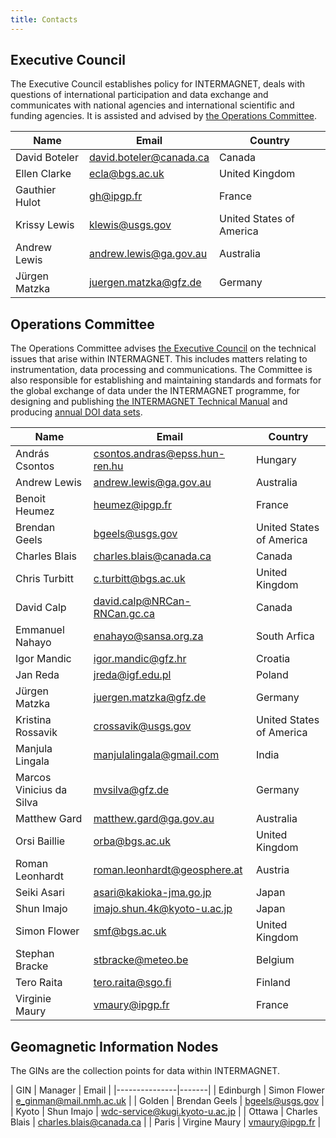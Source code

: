 ```yaml
---
title: Contacts
---
```


## Executive Council

The Executive Council establishes policy for INTERMAGNET, deals with questions of international participation and data exchange and communicates with national agencies and international scientific and funding agencies. It is assisted and advised by [the Operations Committee](#operations-committee).

| Name |  Email | Country |
|------|--------|---------|
| David Boteler | david.boteler@canada.ca | Canada |
| Ellen Clarke | ecla@bgs.ac.uk | United Kingdom |
| Gauthier Hulot | gh@ipgp.fr | France |
| Krissy Lewis | klewis@usgs.gov | United States of America |
| Andrew Lewis | andrew.lewis@ga.gov.au | Australia |
| Jürgen Matzka | juergen.matzka@gfz.de | Germany |

## Operations Committee

The Operations Committee advises [the Executive Council](#executive-council) on the technical issues that arise within INTERMAGNET. This includes matters relating to instrumentation, data processing and communications. The Committee is also responsible for establishing and maintaining standards and formats for the global exchange of data under the INTERMAGNET programme, for designing and publishing [the INTERMAGNET Technical Manual](/docs/Technical-Manual/technical_manual.pdf) and producing [annual DOI data sets](/data_conditions.md).

| Name                     | Email                          | Country                  |
|--------------------------|--------------------------------|--------------------------|
| András Csontos           | csontos.andras@epss.hun-ren.hu | Hungary                  |
| Andrew Lewis             | andrew.lewis@ga.gov.au         | Australia                |
| Benoit Heumez            | heumez@ipgp.fr                 | France                   |
| Brendan Geels            | bgeels@usgs.gov                | United States of America |
| Charles Blais            | charles.blais@canada.ca        | Canada                   |
| Chris Turbitt            | c.turbitt@bgs.ac.uk            | United Kingdom           |
| David Calp               | david.calp@NRCan-RNCan.gc.ca   | Canada                   |
| Emmanuel Nahayo          | enahayo@sansa.org.za           | South Arfica             |
| Igor Mandic              | igor.mandic@gfz.hr             | Croatia                  |
| Jan Reda                 | jreda@igf.edu.pl               | Poland                   |
| Jürgen Matzka            | juergen.matzka@gfz.de          | Germany                  |
| Kristina Rossavik        | crossavik@usgs.gov             | United States of America |
| Manjula Lingala          | manjulalingala@gmail.com       | India                    |
| Marcos Vinicius da Silva | mvsilva@gfz.de                 | Germany                  |
| Matthew Gard             | matthew.gard@ga.gov.au         | Australia                |
| Orsi Baillie             | orba@bgs.ac.uk                 | United Kingdom           |
| Roman Leonhardt          | roman.leonhardt@geosphere.at   | Austria                  |
| Seiki Asari              | asari@kakioka-jma.go.jp        | Japan                    |
| Shun Imajo               | imajo.shun.4k@kyoto-u.ac.jp    | Japan                    |
| Simon Flower             | smf@bgs.ac.uk                  | United Kingdom           |
| Stephan Bracke           | stbracke@meteo.be              | Belgium                  |
| Tero Raita               | tero.raita@sgo.fi              | Finland                  |
| Virginie Maury           | vmaury@ipgp.fr                 | France                   |


## Geomagnetic Information Nodes
The GINs are the collection points for data within INTERMAGNET.

| GIN | Manager | Email |
|---------------|-------|
| Edinburgh | Simon Flower | e_ginman@mail.nmh.ac.uk |
| Golden |  Brendan Geels | bgeels@usgs.gov |
| Kyoto |  Shun Imajo | wdc-service@kugi.kyoto-u.ac.jp  |
| Ottawa |  Charles Blais | charles.blais@canada.ca |
| Paris | Virgine Maury | vmaury@ipgp.fr  |



